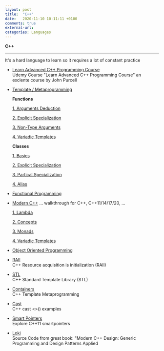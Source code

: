 ```yaml
---
layout: post
title:  "C++"
date:   2020-11-10 10:11:11 +0100
comments: true
external-url:
categories: Languages
---
```


**C++**

---

It's a hard language to learn so it requires a lot of constant practice


* [Learn Advanced C++ Programming Course](https://github.com/NelsonBilber/cpp.udemy.advancedcpp) <br/> Udemy Course "Learn Advanced C++ Programming Course" an exclente course by John Purcell 

* [Template / Metaprogramming](https://github.com/NelsonBilber/cpp.metaprogramming) <br/>

	**Functions**
	
	[1. Arguments Deduction](https://github.com/NelsonBilber/cpp.templates.functions.1.arguments.deduction)
	
	[2. Explicit Specialization](https://github.com/NelsonBilber/cpp.templates.functions.2.explicit.specialization)
	
	[3. Non-Type Arguments](https://github.com/NelsonBilber/cpp.templates.functions.3.non-type.arguments)
	
	[4. Variadic Templates](https://github.com/NelsonBilber/cpp.templates.functions.4.variadic.templates)
	
	**Classes** 	
	
	
	[1. Basics](https://github.com/NelsonBilber/cpp.templates.class1.basic)
	
	[2. Explicit Specialization](https://github.com/NelsonBilber/cpp.templates.class2.explicit.specialization)
	
	[3. Partical Specialization](https://github.com/NelsonBilber/cpp.templates.class3.partial.specialization)
	
	[4. Alias](https://github.com/NelsonBilber/cpp.templates.class4.typealias)
	
 	

* [Functional Programming](https://github.com/NelsonBilber/cpp.functional.programming) 


* [Modern C++](https://github.com/NelsonBilber/cpp.moderncpp)  ... walkthrough for C++, C++11/14/17/20, ...  	

	[1. Lambda](https://github.com/NelsonBilber/cpp.lambdas) 
 	
 	
 	[2. Concepts](https://github.com/NelsonBilber/cpp.concepts) 
 	
 	
 	[3. Monads](https://github.com/NelsonBilber/cpp.monads) 
 	
 	
 	[4. Variadic Templates](https://github.com/NelsonBilber/cpp.variadic.templates)
 	
 	

* [Object Oriented Programming](https://github.com/NelsonBilber/cpp.oop) <br>

* [RAII](https://github.com/NelsonBilber/cpp.RAII) <br/>C++ Resource acquisition is initialization (RAII)

* [STL](https://github.com/NelsonBilber/cpp.stl) <br/> C++ Standard Template Library (STL)

* [Containers](https://github.com/NelsonBilber/cpp.containers) <br/> C++ Template Metaprogramming

* [Cast](https://github.com/NelsonBilber/cpp.cast) <br/> C++ cast <>() examples

* [Smart Pointers](https://github.com/NelsonBilber/cpp.smartpointers)<br/> Explore C++11 smartpointers

* [Loki](https://github.com/NelsonBilber/cpp.loki) <br/> Source Code from great book: "Modern C++ Design: Generic Programming and Design Patterns Applied


